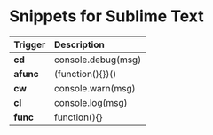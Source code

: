 Snippets for Sublime Text
=================================
Trigger | Description
:------- | :-------
**cd** | console.debug(msg)
**afunc** | (function(){})()
**cw** | console.warn(msg)
**cl** | console.log(msg)
**func** | function(){}
